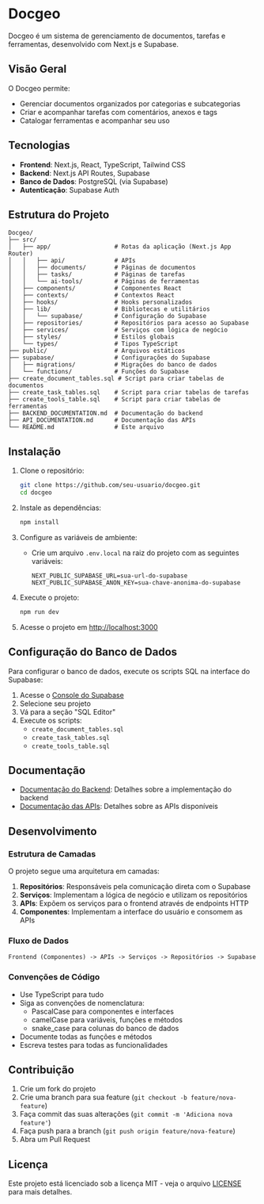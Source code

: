 # Docgeo

Docgeo é um sistema de gerenciamento de documentos, tarefas e ferramentas, desenvolvido com Next.js e Supabase.

## Visão Geral

O Docgeo permite:
- Gerenciar documentos organizados por categorias e subcategorias
- Criar e acompanhar tarefas com comentários, anexos e tags
- Catalogar ferramentas e acompanhar seu uso

## Tecnologias

- **Frontend**: Next.js, React, TypeScript, Tailwind CSS
- **Backend**: Next.js API Routes, Supabase
- **Banco de Dados**: PostgreSQL (via Supabase)
- **Autenticação**: Supabase Auth

## Estrutura do Projeto

```
Docgeo/
├── src/
│   ├── app/                  # Rotas da aplicação (Next.js App Router)
│   │   ├── api/              # APIs
│   │   ├── documents/        # Páginas de documentos
│   │   ├── tasks/            # Páginas de tarefas
│   │   └── ai-tools/         # Páginas de ferramentas
│   ├── components/           # Componentes React
│   ├── contexts/             # Contextos React
│   ├── hooks/                # Hooks personalizados
│   ├── lib/                  # Bibliotecas e utilitários
│   │   └── supabase/         # Configuração do Supabase
│   ├── repositories/         # Repositórios para acesso ao Supabase
│   ├── services/             # Serviços com lógica de negócio
│   ├── styles/               # Estilos globais
│   └── types/                # Tipos TypeScript
├── public/                   # Arquivos estáticos
├── supabase/                 # Configurações do Supabase
│   ├── migrations/           # Migrações do banco de dados
│   └── functions/            # Funções do Supabase
├── create_document_tables.sql # Script para criar tabelas de documentos
├── create_task_tables.sql    # Script para criar tabelas de tarefas
├── create_tools_table.sql    # Script para criar tabelas de ferramentas
├── BACKEND_DOCUMENTATION.md  # Documentação do backend
├── API_DOCUMENTATION.md      # Documentação das APIs
└── README.md                 # Este arquivo
```

## Instalação

1. Clone o repositório:
   ```bash
   git clone https://github.com/seu-usuario/docgeo.git
   cd docgeo
   ```

2. Instale as dependências:
   ```bash
   npm install
   ```

3. Configure as variáveis de ambiente:
   - Crie um arquivo `.env.local` na raiz do projeto com as seguintes variáveis:
     ```
     NEXT_PUBLIC_SUPABASE_URL=sua-url-do-supabase
     NEXT_PUBLIC_SUPABASE_ANON_KEY=sua-chave-anonima-do-supabase
     ```

4. Execute o projeto:
   ```bash
   npm run dev
   ```

5. Acesse o projeto em [http://localhost:3000](http://localhost:3000)

## Configuração do Banco de Dados

Para configurar o banco de dados, execute os scripts SQL na interface do Supabase:

1. Acesse o [Console do Supabase](https://app.supabase.com)
2. Selecione seu projeto
3. Vá para a seção "SQL Editor"
4. Execute os scripts:
   - `create_document_tables.sql`
   - `create_task_tables.sql`
   - `create_tools_table.sql`

## Documentação

- [Documentação do Backend](./BACKEND_DOCUMENTATION.md): Detalhes sobre a implementação do backend
- [Documentação das APIs](./API_DOCUMENTATION.md): Detalhes sobre as APIs disponíveis

## Desenvolvimento

### Estrutura de Camadas

O projeto segue uma arquitetura em camadas:

1. **Repositórios**: Responsáveis pela comunicação direta com o Supabase
2. **Serviços**: Implementam a lógica de negócio e utilizam os repositórios
3. **APIs**: Expõem os serviços para o frontend através de endpoints HTTP
4. **Componentes**: Implementam a interface do usuário e consomem as APIs

### Fluxo de Dados

```
Frontend (Componentes) -> APIs -> Serviços -> Repositórios -> Supabase
```

### Convenções de Código

- Use TypeScript para tudo
- Siga as convenções de nomenclatura:
  - PascalCase para componentes e interfaces
  - camelCase para variáveis, funções e métodos
  - snake_case para colunas do banco de dados
- Documente todas as funções e métodos
- Escreva testes para todas as funcionalidades

## Contribuição

1. Crie um fork do projeto
2. Crie uma branch para sua feature (`git checkout -b feature/nova-feature`)
3. Faça commit das suas alterações (`git commit -m 'Adiciona nova feature'`)
4. Faça push para a branch (`git push origin feature/nova-feature`)
5. Abra um Pull Request

## Licença

Este projeto está licenciado sob a licença MIT - veja o arquivo [LICENSE](LICENSE) para mais detalhes.
